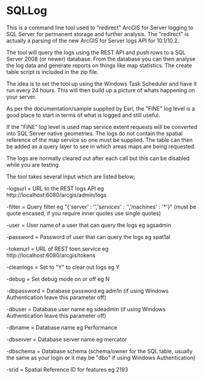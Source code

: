 SQLLog
======

This is a command line tool used to "redirect" ArcGIS for Server logging to SQL Server for permanent storage and further analysis. The "redirect" is actually a parsing of the new ArcGIS for Server logs API for 10.1/10.2.

The tool will query the logs using the REST API and push rows to a SQL Server 2008 (or newer) database. From the database you can then analyse the log data and generate reports on things like map statistics. The create table script is included in the zip file.

The idea is to set the tool up using the Windows Task Scheduler and have it run every 24 hours. This will then build up a picture of whats happening on your server.

As per the documentation/sample supplied by Esri, the "FINE" log level is a good place to start in terms of what is logged and still useful.

If the "FINE" log level is used map service extent requests will be converted into SQL Server native geometries. The logs do not contain the spatial reference of the map service so one must be supplied. The table can then be added as a query layer to see in which areas maps are being requested.

The logs are normally cleared out after each call but this can be disabled while you are testing.

The tool takes several input which are listed below;

-logsurl = URL to the REST logs API eg http://localhost:6080/arcgis/admin/logs

-filter = Query filter eg "{'server' : '*','services' : '*','machines' : '*'}" (must be quote encased, if you require inner quotes use single quotes) 

-user = User name of a user that can query the logs eg agsadmin 

-password = Password of user that can query the logs eg spat1al 

-tokenurl = URL of REST toen service eg http://localhost:6080/arcgis/tokens 

-cleanlogs = Set to "Y" to clear out logs eg Y 

-debug = Set debug mode on or off eg N 

-dbpassword = Database password eg adm1n (if using Windows Authentication leave this parameter off)

-dbuser = Database user name eg sdeadmin (if using Windows Authentication leave this parameter off)

-dbname = Database name eg Performance 

-dbserver = Database server name eg mercator

-dbschema = Database schema (schema/owner for the SQL table, usually the same as your login or it may be "dbo" if using Windows Authentication)

-srid = Spatial Reference ID for features eg 2193
 

